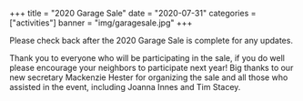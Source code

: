 +++
title = "2020 Garage Sale"
date = "2020-07-31"
categories = ["activities"]
banner = "img/garagesale.jpg"
+++

Please check back after the 2020 Garage Sale is complete for any updates.

Thank you to everyone who will be participating in the sale, if you
do well please encourage your neighbors to participate next year! Big thanks
to our new secretary Mackenzie Hester for organizing the sale and all those who
assisted in the event, including Joanna Innes and Tim Stacey.
